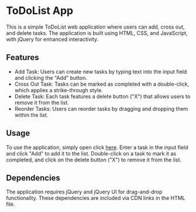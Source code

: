 # ToDoList App

This is a simple ToDoList web application where users can add, cross out, and delete tasks. The application is built using HTML, CSS, and JavaScript, with jQuery for enhanced interactivity.

## Features

- Add Task: Users can create new tasks by typing text into the input field and clicking the "Add" button.
- Cross Out Task: Tasks can be marked as completed with a double-click, which applies a strike-through style.
- Delete Task: Each task features a delete button ("X") that allows users to remove it from the list.
- Reorder Tasks: Users can reorder tasks by dragging and dropping them within the list.

## Usage

To use the application, simply open click [here](https://vinniecodes.github.io/to-do-list-app/). Enter a task in the input field and click "Add" to add it to the list. Double-click on a task to mark it as completed, and click on the delete button ("X") to remove it from the list.

## Dependencies

The application requires jQuery and jQuery UI for drag-and-drop functionality. These dependencies are included via CDN links in the HTML file.
